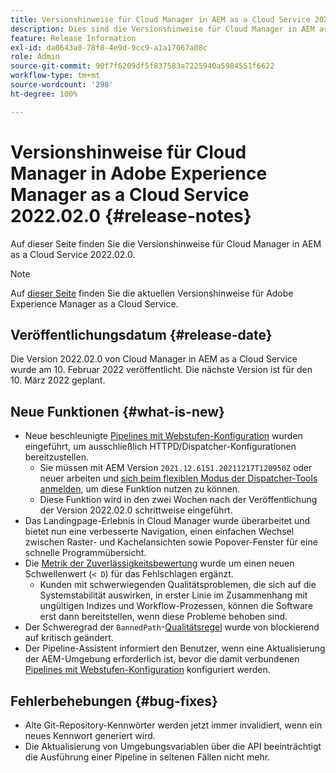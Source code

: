 ```yaml
---
title: Versionshinweise für Cloud Manager in AEM as a Cloud Service 2022.02.0
description: Dies sind die Versionshinweise für Cloud Manager in AEM as a Cloud Service 2022.02.0.
feature: Release Information
exl-id: da0643a0-78f8-4e9d-9cc9-a1a17067a08c
role: Admin
source-git-commit: 90f7f6209df5f837583a7225940a5984551f6622
workflow-type: tm+mt
source-wordcount: '298'
ht-degree: 100%

---
```


# Versionshinweise für Cloud Manager in Adobe Experience Manager as a Cloud Service 2022.02.0 {#release-notes}

Auf dieser Seite finden Sie die Versionshinweise für Cloud Manager in AEM as a Cloud Service 2022.02.0.

>[!NOTE]
>
>Auf [dieser Seite](/help/release-notes/release-notes-cloud/release-notes-current.md) finden Sie die aktuellen Versionshinweise für Adobe Experience Manager as a Cloud Service.

## Veröffentlichungsdatum {#release-date}

Die Version 2022.02.0 von Cloud Manager in AEM as a Cloud Service wurde am 10. Februar 2022 veröffentlicht. Die nächste Version ist für den 10. März 2022 geplant.

## Neue Funktionen {#what-is-new}

* Neue beschleunigte [Pipelines mit Webstufen-Konfiguration](/help/implementing/cloud-manager/configuring-pipelines/introduction-ci-cd-pipelines.md#web-tier-config-pipelines) wurden eingeführt, um ausschließlich HTTPD/Dispatcher-Konfigurationen bereitzustellen.
   * Sie müssen mit AEM Version `2021.12.6151.20211217T120950Z` oder neuer arbeiten und [sich beim flexiblen Modus der Dispatcher-Tools anmelden](/help/implementing/dispatcher/disp-overview.md#validation-debug), um diese Funktion nutzen zu können.
   * Diese Funktion wird in den zwei Wochen nach der Veröffentlichung der Version 2022.02.0 schrittweise eingeführt.
* Das Landingpage-Erlebnis in Cloud Manager wurde überarbeitet und bietet nun eine verbesserte Navigation, einen einfachen Wechsel zwischen Raster- und Kachelansichten sowie Popover-Fenster für eine schnelle Programmübersicht.
* Die [Metrik der Zuverlässigkeitsbewertung](/help/implementing/cloud-manager/code-quality-testing.md#understanding-code-quality-rules) wurde um einen neuen Schwellenwert (`< D`) für das Fehlschlagen ergänzt.
   * Kunden mit schwerwiegenden Qualitätsproblemen, die sich auf die Systemstabilität auswirken, in erster Linie im Zusammenhang mit ungültigen Indizes und Workflow-Prozessen, können die Software erst dann bereitstellen, wenn diese Probleme behoben sind.
* Der Schweregrad der `BannedPath`-[Qualitätsregel](/help/implementing/cloud-manager/code-quality-testing.md#understanding-code-quality-rules) wurde von blockierend auf kritisch geändert.
* Der Pipeline-Assistent informiert den Benutzer, wenn eine Aktualisierung der AEM-Umgebung erforderlich ist, bevor die damit verbundenen [Pipelines mit Webstufen-Konfiguration](/help/implementing/cloud-manager/configuring-pipelines/introduction-ci-cd-pipelines.md#web-tier-config-pipelines) konfiguriert werden.

## Fehlerbehebungen {#bug-fixes}

* Alte Git-Repository-Kennwörter werden jetzt immer invalidiert, wenn ein neues Kennwort generiert wird.
* Die Aktualisierung von Umgebungsvariablen über die API beeinträchtigt die Ausführung einer Pipeline in seltenen Fällen nicht mehr.
